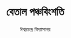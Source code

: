 ---
title: বেতাল পঞ্চবিংশতি
layout: toc
author: ঈশ্বরচন্দ্র বিদ্যাসাগর
sidebar-image: ../assets/monkey-ruins.jpg
collectionName: betal-panchabingshati

---